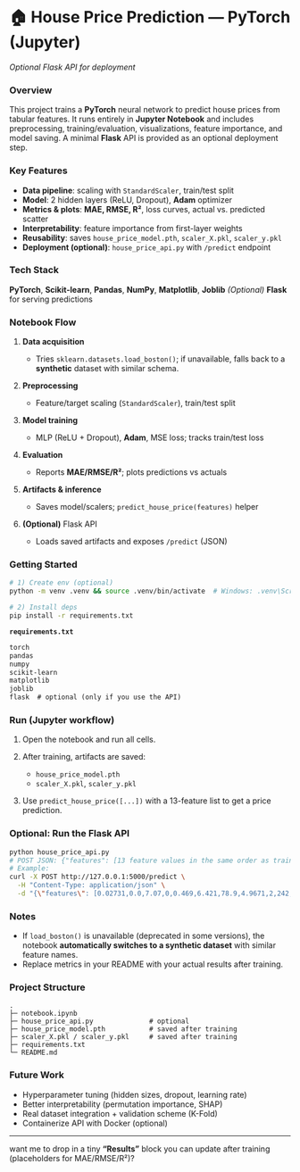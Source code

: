 
# 🏠 House Price Prediction — PyTorch (Jupyter)

*Optional Flask API for deployment*

### Overview

This project trains a **PyTorch** neural network to predict house prices from tabular features. It runs entirely in **Jupyter Notebook** and includes preprocessing, training/evaluation, visualizations, feature importance, and model saving. A minimal **Flask** API is provided as an optional deployment step.

### Key Features

* **Data pipeline**: scaling with `StandardScaler`, train/test split
* **Model**: 2 hidden layers (ReLU, Dropout), **Adam** optimizer
* **Metrics & plots**: **MAE, RMSE, R²**, loss curves, actual vs. predicted scatter
* **Interpretability**: feature importance from first-layer weights
* **Reusability**: saves `house_price_model.pth`, `scaler_X.pkl`, `scaler_y.pkl`
* **Deployment (optional)**: `house_price_api.py` with `/predict` endpoint

### Tech Stack

**PyTorch**, **Scikit-learn**, **Pandas**, **NumPy**, **Matplotlib**, **Joblib**
*(Optional)* **Flask** for serving predictions

### Notebook Flow

1. **Data acquisition**

   * Tries `sklearn.datasets.load_boston()`; if unavailable, falls back to a **synthetic** dataset with similar schema.
2. **Preprocessing**

   * Feature/target scaling (`StandardScaler`), train/test split
3. **Model training**

   * MLP (ReLU + Dropout), **Adam**, MSE loss; tracks train/test loss
4. **Evaluation**

   * Reports **MAE/RMSE/R²**; plots predictions vs actuals
5. **Artifacts & inference**

   * Saves model/scalers; `predict_house_price(features)` helper
6. **(Optional)** Flask API

   * Loads saved artifacts and exposes `/predict` (JSON)

### Getting Started

```bash
# 1) Create env (optional)
python -m venv .venv && source .venv/bin/activate  # Windows: .venv\Scripts\activate

# 2) Install deps
pip install -r requirements.txt
```

**`requirements.txt`**

```txt
torch
pandas
numpy
scikit-learn
matplotlib
joblib
flask  # optional (only if you use the API)
```

### Run (Jupyter workflow)

1. Open the notebook and run all cells.
2. After training, artifacts are saved:

   * `house_price_model.pth`
   * `scaler_X.pkl`, `scaler_y.pkl`
3. Use `predict_house_price([...])` with a 13-feature list to get a price prediction.

### Optional: Run the Flask API

```bash
python house_price_api.py
# POST JSON: {"features": [13 feature values in the same order as training]}
# Example:
curl -X POST http://127.0.0.1:5000/predict \
  -H "Content-Type: application/json" \
  -d "{\"features\": [0.02731,0.0,7.07,0,0.469,6.421,78.9,4.9671,2,242,17.8,396.90,9.14]}"
```

### Notes

* If `load_boston()` is unavailable (deprecated in some versions), the notebook **automatically switches to a synthetic dataset** with similar feature names.
* Replace metrics in your README with your actual results after training.

### Project Structure

```
.
├─ notebook.ipynb
├─ house_price_api.py              # optional
├─ house_price_model.pth           # saved after training
├─ scaler_X.pkl / scaler_y.pkl     # saved after training
├─ requirements.txt
└─ README.md
```

### Future Work

* Hyperparameter tuning (hidden sizes, dropout, learning rate)
* Better interpretability (permutation importance, SHAP)
* Real dataset integration + validation scheme (K-Fold)
* Containerize API with Docker (optional)

---

want me to drop in a tiny **“Results”** block you can update after training (placeholders for MAE/RMSE/R²)?
